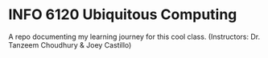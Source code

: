 # INFO 6120 Ubiquitous Computing
A repo documenting my learning journey for this cool class. (Instructors:  Dr. Tanzeem Choudhury &amp; Joey Castillo)
